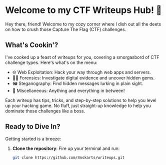 # Welcome to my CTF Writeups Hub! 🎉

Hey there, friend! Welcome to my cozy corner where I dish out all the deets on how to crush those Capture The Flag (CTF) challenges.

## What's Cookin'?

I've cooked up a feast of writeups for you, covering a smorgasbord of CTF challenge types. Here's what's on the menu:

- 🌐 Web Exploitation: Hack your way through web apps and servers.
- 🕵️‍♀️ Forensics: Investigate digital evidence and uncover hidden gems.
- 🖼 Steganography: Find hidden messages lurking in plain sight.
- 🎲 Miscellaneous: Anything and everything in between!

Each writeup has tips, tricks, and step-by-step solutions to help you level up your hacking game. No fluff, just straight-up knowledge to help you dominate those challenges like a boss.

## Ready to Dive In?

Getting started is a breeze:

1. **Clone the repository**: Fire up your terminal and run:

   ```bash
   git clone https://github.com/4nskarts/writeups.git
